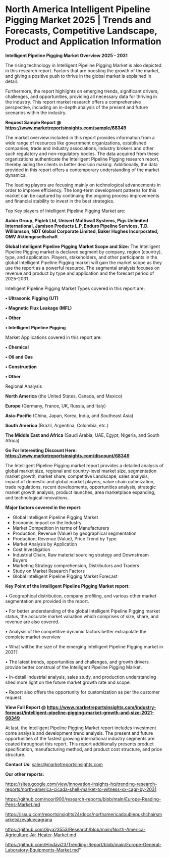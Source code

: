 # North America Intelligent Pipeline Pigging Market 2025 | Trends and Forecasts, Competitive Landscape, Product and Application Information

<Strong> Intelligent Pipeline Pigging Market Overview 2025 - 2031</strong>

The rising technology in Intelligent Pipeline Pigging Market is also depicted in this research report. Factors that are boosting the growth of the market, and giving a positive push to thrive in the global market is explained in detail.

Furthermore, the report highlights on emerging trends, significant drivers, challenges, and opportunities, providing all necessary data for thriving in the industry. This report market research offers a comprehensive perspective, including an in-depth analysis of the present and future scenarios within the industry.

<strong>Request Sample Report @ <a href=https://www.marketreportsinsights.com/sample/68349>https://www.marketreportsinsights.com/sample/68349</a></strong>

The market overview included in this report provides information from a wide range of resources like government organizations, established companies, trade and industry associations, industry brokers and other such regulatory and non-regulatory bodies. The data acquired from these organizations authenticate the Intelligent Pipeline Pigging research report, thereby aiding the clients in better decision making. Additionally, the data provided in this report offers a contemporary understanding of the market dynamics.

The leading players are focusing mainly on technological advancements in order to improve efficiency. The long-term development patterns for this market can be captured by continuing the ongoing process improvements and financial stability to invest in the best strategies.

Top Key players of Intelligent Pipeline Pigging Market are:

<strong>Aubin Group, Pigtek Ltd, Unisert Multiwall Systems, Pigs Unlimited International, Jamison Products L.P, Enduro Pipeline Services, T.D. Williamson, NDT Global Corporate Limited, Baker Hughes Incorporated, OMV Aktiengesellschaft</strong>

<strong><b>Global Intelligent Pipeline Pigging Market Scope and Size:</b></strong>
The Intelligent Pipeline Pigging market is declared segment by company, region (country), type, and application. Players, stakeholders, and other participants in the global Intelligent Pipeline Pigging market will gain the market scope as they use the report as a powerful resource. The segmental analysis focuses on revenue and product by type and application and the forecast period of 2025-2031.

Intelligent Pipeline Pigging Market Types covered in this report are:

<strong>• Ultrasonic Pigging (UT)

• Magnetic Flux Leakage (MFL)

• Other

• Intelligent Pipeline Pigging</strong>

Market Applications covered in this report are:

<strong>• Chemical

• Oil and Gas

• Construction

• Other</strong> 

Regional Analysis

<strong>North America</strong> (the United States, Canada, and Mexico)

<strong>Europe</strong> (Germany, France, UK, Russia, and Italy)

<strong>Asia-Pacific</strong> (China, Japan, Korea, India, and Southeast Asia)

<strong>South America</strong> (Brazil, Argentina, Colombia, etc.)

<strong>The Middle East and Africa</strong> (Saudi Arabia, UAE, Egypt, Nigeria, and South Africa)

<strong>Go For Interesting Discount Here: <a href=https://www.marketreportsinsights.com/discount/68349>https://www.marketreportsinsights.com/discount/68349</a></strong>

The Intelligent Pipeline Pigging market report provides a detailed analysis of global market size, regional and country-level market size, segmentation market growth, market share, competitive Landscape, sales analysis, impact of domestic and global market players, value chain optimization, trade regulations, recent developments, opportunities analysis, strategic market growth analysis, product launches, area marketplace expanding, and technological innovations.

<strong><b>Major factors covered in the report:</b></strong>
<ul>
  <li>Global Intelligent Pipeline Pigging Market </li>
  <li>Economic Impact on the Industry</li>
  <li>Market Competition in terms of Manufacturers</li>
  <li>Production, Revenue (Value) by geographical segmentation</li>
  <li>Production, Revenue (Value), Price Trend by Type</li>
  <li>Market Analysis by Application</li>
  <li>Cost Investigation</li>
  <li>Industrial Chain, Raw material sourcing strategy and Downstream Buyers</li>
  <li>Marketing Strategy comprehension, Distributors and Traders</li>
  <li>Study on Market Research Factors</li>
  <li>Global Intelligent Pipeline Pigging Market Forecast</li>
</ul>

<strong><b>Key Point of the Intelligent Pipeline Pigging Market report:</b></strong>

• Geographical distribution, company profiling, and various other market segmentation are provided in the report.

• For better understanding of the global Intelligent Pipeline Pigging market status, the accurate market valuation which comprises of size, share, and revenue are also covered.

• Analysis of the competitive dynamic factors better extrapolate the complete market overview

• What will be the size of the emerging Intelligent Pipeline Pigging market in 2031?

• The latest trends, opportunities and challenges, and growth drivers provide better construal of the Intelligent Pipeline Pigging Market.

• In-detail industrial analysis, sales study, and production understanding shed more light on the future market growth rate and scope.

• Report also offers the opportunity for customization as per the customer request.

<strong><b>View Full Report @ <a href=https://www.marketreportsinsights.com/industry-forecast/intelligent-pipeline-pigging-market-growth-and-size-2021-68349>https://www.marketreportsinsights.com/industry-forecast/intelligent-pipeline-pigging-market-growth-and-size-2021-68349</a></b></strong>


At last, the Intelligent Pipeline Pigging Market report includes investment come analysis and development trend analysis. The present and future opportunities of the fastest growing international industry segments are coated throughout this report. This report additionally presents product specification, manufacturing method, and product cost structure, and price structure.

<strong>Contact Us:</strong>
sales@marketreportsinsights.com

<strong>Our other reports:</strong>

<a href=https://sites.google.com/view/innovation-insights-hq/trending-research-reports/north-america-cicada-shell-market-to-witness-xx-cagr-by-2031>https://sites.google.com/view/innovation-insights-hq/trending-research-reports/north-america-cicada-shell-market-to-witness-xx-cagr-by-2031</a>

<a href=https://github.com/noori900/research-reports/blob/main/Europe-Reading-Pens-Market.md>https://github.com/noori900/research-reports/blob/main/Europe-Reading-Pens-Market.md</a>

<a href=https://issuu.com/reportsinsights24/docs/northamericadoublepushchairsmarketsizevaluecagrana>https://issuu.com/reportsinsights24/docs/northamericadoublepushchairsmarketsizevaluecagrana</a>

<a href=https://github.com/Siya23553/Research/blob/main/North-America-Agriculture-Air-Heater-Market.md>https://github.com/Siya23553/Research/blob/main/North-America-Agriculture-Air-Heater-Market.md</a>

<a href=https://github.com/Hindavi23/Trending-Report/blob/main/Europe-General-Laboratory-Equipments-Market.md>https://github.com/Hindavi23/Trending-Report/blob/main/Europe-General-Laboratory-Equipments-Market.md</a>"
